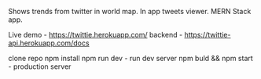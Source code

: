 Shows trends from twitter in world map. In app tweets viewer.
MERN Stack app.

Live demo - https://twittie.herokuapp.com/
backend - https://twittie-api.herokuapp.com/docs

clone repo
npm install
npm run dev - run dev server
npm buld && npm start - production server